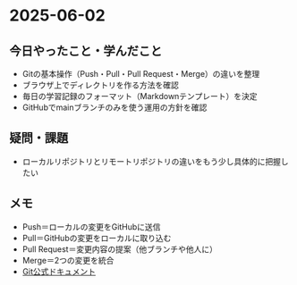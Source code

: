 # 2025-06-02

## 今日やったこと・学んだこと
- Gitの基本操作（Push・Pull・Pull Request・Merge）の違いを整理
- ブラウザ上でディレクトリを作る方法を確認
- 毎日の学習記録のフォーマット（Markdownテンプレート）を決定
- GitHubでmainブランチのみを使う運用の方針を確認

## 疑問・課題
- ローカルリポジトリとリモートリポジトリの違いをもう少し具体的に把握したい
## メモ
- Push＝ローカルの変更をGitHubに送信
- Pull＝GitHubの変更をローカルに取り込む
- Pull Request＝変更内容の提案（他ブランチや他人に）
- Merge＝2つの変更を統合
- [Git公式ドキュメント](https://git-scm.com/doc)
